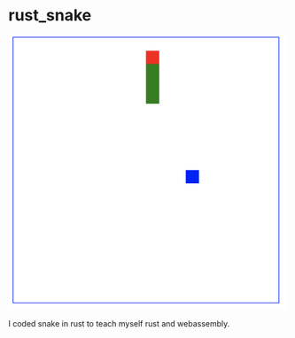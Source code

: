 # rust_snake

![screenshot](./assets/Screenshot%202023-12-22%20at%2023.50.21.png)

I coded snake in rust to teach myself rust and webassembly.